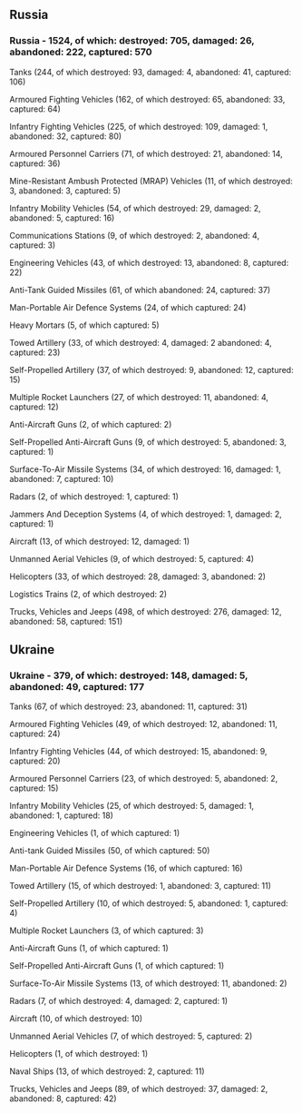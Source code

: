 
 
 ## Russia
 
 ### Russia - 1524, of which: destroyed: 705, damaged: 26, abandoned: 222, captured: 570

 

 

 Tanks (244, of which destroyed: 93, damaged: 4, abandoned: 41, captured: 106)

 Armoured Fighting Vehicles (162, of which destroyed: 65, abandoned: 33, captured: 64)

 Infantry Fighting Vehicles (225, of which destroyed: 109, damaged: 1, abandoned: 32, captured: 80)

 Armoured Personnel Carriers (71, of which destroyed: 21, abandoned: 14, captured: 36)

 Mine-Resistant Ambush Protected (MRAP) Vehicles (11, of which destroyed: 3, abandoned: 3, captured: 5)

 Infantry Mobility Vehicles (54, of which destroyed: 29, damaged: 2, abandoned: 5, captured: 16)

 Communications Stations (9, of which destroyed: 2, abandoned: 4, captured: 3)

 Engineering Vehicles (43, of which destroyed: 13, abandoned: 8, captured: 22)

 Anti-Tank Guided Missiles (61, of which abandoned: 24, captured: 37)

 Man-Portable Air Defence Systems (24, of which captured: 24)

 Heavy Mortars (5, of which captured: 5)

 Towed Artillery (33, of which destroyed: 4, damaged: 2 abandoned: 4, captured: 23)

 Self-Propelled Artillery (37, of which destroyed: 9, abandoned: 12, captured: 15)

 Multiple Rocket Launchers (27, of which destroyed: 11, abandoned: 4, captured: 12)

 Anti-Aircraft Guns (2, of which captured: 2)

 Self-Propelled Anti-Aircraft Guns (9, of which destroyed: 5, abandoned: 3, captured: 1)

 Surface-To-Air Missile Systems (34, of which destroyed: 16, damaged: 1, abandoned: 7, captured: 10)

 Radars (2, of which destroyed: 1, captured: 1)

 Jammers And Deception Systems (4, of which destroyed: 1, damaged: 2, captured: 1)

 Aircraft (13, of which destroyed: 12, damaged: 1)

 Unmanned Aerial Vehicles (9, of which destroyed: 5, captured: 4)

 Helicopters (33, of which destroyed: 28, damaged: 3, abandoned: 2)

 Logistics Trains (2, of which destroyed: 2)

 Trucks, Vehicles and Jeeps (498, of which destroyed: 276, damaged: 12, abandoned: 58, captured: 151)

 
 
 ## Ukraine
 
 ### Ukraine - 379, of which: destroyed: 148, damaged: 5, abandoned: 49, captured: 177

 

 

 Tanks (67, of which destroyed: 23, abandoned: 11, captured: 31)

 Armoured Fighting Vehicles (49, of which destroyed: 12, abandoned: 11, captured: 24)

 Infantry Fighting Vehicles (44, of which destroyed: 15, abandoned: 9, captured: 20)

 Armoured Personnel Carriers (23, of which destroyed: 5, abandoned: 2, captured: 15)

 Infantry Mobility Vehicles (25, of which destroyed: 5, damaged: 1, abandoned: 1, captured: 18)

 Engineering Vehicles (1, of which captured: 1)

 Anti-tank Guided Missiles (50, of which captured: 50)

 Man-Portable Air Defence Systems (16, of which captured: 16)

 Towed Artillery (15, of which destroyed: 1, abandoned: 3, captured: 11)

 Self-Propelled Artillery (10, of which destroyed: 5, abandoned: 1, captured: 4)

 Multiple Rocket Launchers (3, of which captured: 3)

 Anti-Aircraft Guns (1, of which captured: 1)

 Self-Propelled Anti-Aircraft Guns (1, of which captured: 1)

 Surface-To-Air Missile Systems (13, of which destroyed: 11, abandoned: 2)

 

 

 Radars (7, of which destroyed: 4, damaged: 2, captured: 1)

 Aircraft (10, of which destroyed: 10)

 Unmanned Aerial Vehicles (7, of which destroyed: 5, captured: 2)

 Helicopters (1, of which destroyed: 1)

 Naval Ships (13, of which destroyed: 2, captured: 11)

 Trucks, Vehicles and Jeeps (89, of which destroyed: 37, damaged: 2, abandoned: 8, captured: 42)

